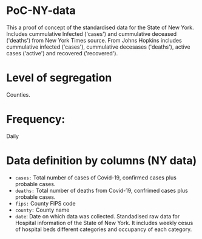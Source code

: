 # PoC-NY-data
This a proof of concept of the standardised data for the State of New York. Includes cummulative Infected ('cases') and cummulative deceased ('deaths') from New York Times source. 
From Johns Hopkins includes cummulative infected ('cases'), cummulative decesases ('deaths'), active cases ('active') and recovered ('recovered').

# Level of segregation

Counties.

# Frequency: 

Daily

# Data definition by columns (NY data)

- `cases:` Total number of cases of Covid-19, confirmed cases plus probable cases. 
- `deaths:` Total number of deaths from Covid-19, confrimed cases plus probable cases. 
- `fips:` County FIPS code
- `county:` County name
- `date`: Date on which data was collected.
Standadised raw data for Hospital information of the State of New York. It includes weekly cesus of hospital beds different categories and occupancy of each category.
